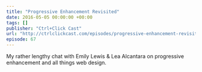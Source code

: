 ```yaml
---
title: "Progressive Enhancement Revisited"
date: 2016-05-05 00:00:00 +00:00
tags: []
publisher: "Ctrl+Click Cast"
url: "http://ctrlclickcast.com/episodes/progressive-enhancement-revisited"
episode: 67
---
```


My rather lengthy chat with Emily Lewis & Lea Alcantara on progressive enhancement and all things web design.
